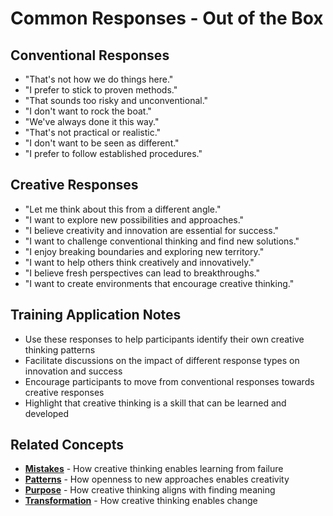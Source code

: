 # Common Responses - Out of the Box

## Conventional Responses
- "That's not how we do things here."
- "I prefer to stick to proven methods."
- "That sounds too risky and unconventional."
- "I don't want to rock the boat."
- "We've always done it this way."
- "That's not practical or realistic."
- "I don't want to be seen as different."
- "I prefer to follow established procedures."

## Creative Responses
- "Let me think about this from a different angle."
- "I want to explore new possibilities and approaches."
- "I believe creativity and innovation are essential for success."
- "I want to challenge conventional thinking and find new solutions."
- "I enjoy breaking boundaries and exploring new territory."
- "I want to help others think creatively and innovatively."
- "I believe fresh perspectives can lead to breakthroughs."
- "I want to create environments that encourage creative thinking."

## Training Application Notes
- Use these responses to help participants identify their own creative thinking patterns
- Facilitate discussions on the impact of different response types on innovation and success
- Encourage participants to move from conventional responses towards creative responses
- Highlight that creative thinking is a skill that can be learned and developed

## Related Concepts
- **[Mistakes](../mistakes/README.md)** - How creative thinking enables learning from failure
- **[Patterns](../patterns/README.md)** - How openness to new approaches enables creativity
- **[Purpose](../purpose/README.md)** - How creative thinking aligns with finding meaning
- **[Transformation](../transformation/README.md)** - How creative thinking enables change
